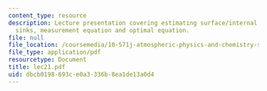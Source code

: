 ```yaml
---
content_type: resource
description: Lecture presentation covering estimating surface/internal sources and
  sinks, measurement equation and optimal equation.
file: null
file_location: /coursemedia/10-571j-atmospheric-physics-and-chemistry-spring-2006/dbcb0198693ce0a3336b8ea1de13a0d4_lec21.pdf
file_type: application/pdf
resourcetype: Document
title: lec21.pdf
uid: dbcb0198-693c-e0a3-336b-8ea1de13a0d4
---
```

